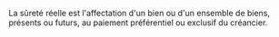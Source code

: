 La sûreté réelle est l'affectation d'un bien ou d'un ensemble de biens, présents ou futurs, au paiement préférentiel ou exclusif du créancier.

